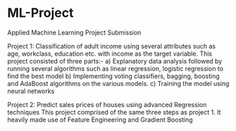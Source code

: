 # ML-Project
Applied Machine Learning Project Submission

Project 1: Classification of adult income using several attributes such as age, workclass, education etc. with income as the target variable.
This project consisted of three parts:-
a) Explanatory data analysis followed by running several algorithms such as linear regression, logistic regression to find the best model
b) Implementing voting classifiers, bagging, boosting and AdaBoost algorithms on the various models.
c) Training the model using neural networks

Project 2: Predict sales prices of houses using advanced Regression techniques
This project comprised of the same three steps as project 1.
It heavily made use of Feature Engineering and Gradient Boosting
